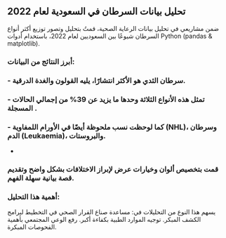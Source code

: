  ## تحليل بيانات السرطان في السعودية لعام 2022
ضمن مشاريعي في تحليل بيانات الرعاية الصحية، قمتُ بتحليل وتصور توزيع أكثر أنواع السرطان شيوعًا بين السعوديين لعام 2022، باستخدام أدوات Python (pandas & matplotlib).


### أبرز النتائج من البيانات:
 
 ### - سرطان الثدي هو الأكثر انتشارًا، يليه القولون والغدة الدرقية.
 ### - تمثل هذه الأنواع الثلاثة وحدها ما يزيد عن 39% من إجمالي الحالات المسجلة .
###  - كما لوحظت نسب ملحوظة أيضًا في الأورام اللمفاوية (NHL)، وسرطان الدم (Leukaemia)، والبروستات.
 - 
 ### قمت بتخصيص ألوان وخيارات عرض لإبراز الاختلافات بشكل واضح وتقديم قصة بيانية سهلة الفهم.


 ### أهمية هذا التحليل:
 يسهم هذا النوع من التحليلات في:
 مساعدة صناع القرار الصحي في التخطيط لبرامج الكشف المبكر.
  توجيه الموارد الطبية بكفاءة أكبر.
  رفع الوعي المجتمعي بأهمية الفحوصات المبكرة.
